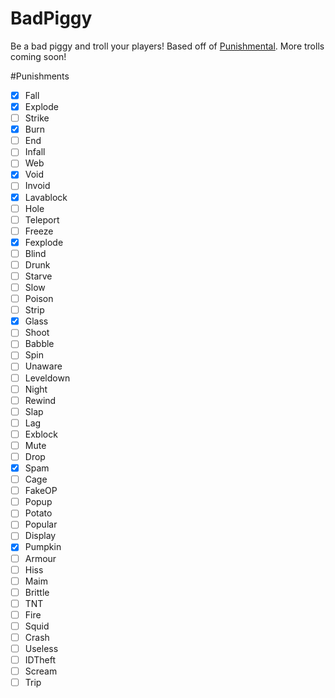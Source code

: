 # BadPiggy
Be a bad piggy and troll your players! Based off of [Punishmental](http://dev.bukkit.org/bukkit-plugins/punishmental/). More trolls coming soon!

#Punishments
- [x] Fall
- [x] Explode 
- [ ] Strike
- [x] Burn
- [ ] End
- [ ] Infall
- [ ] Web
- [x] Void
- [ ] Invoid
- [X] Lavablock
- [ ] Hole
- [ ] Teleport
- [ ] Freeze
- [X] Fexplode
- [ ] Blind
- [ ] Drunk
- [ ] Starve
- [ ] Slow
- [ ] Poison
- [ ] Strip
- [x] Glass
- [ ] Shoot
- [ ] Babble
- [ ] Spin
- [ ] Unaware
- [ ] Leveldown
- [ ] Night
- [ ] Rewind
- [ ] Slap
- [ ] Lag
- [ ] Exblock
- [ ] Mute
- [ ] Drop
- [x] Spam
- [ ] Cage
- [ ] FakeOP
- [ ] Popup
- [ ] Potato
- [ ] Popular
- [ ] Display
- [x] Pumpkin
- [ ] Armour 
- [ ] Hiss
- [ ] Maim
- [ ] Brittle
- [ ] TNT
- [ ] Fire
- [ ] Squid
- [ ] Crash
- [ ] Useless
- [ ] IDTheft
- [ ] Scream
- [ ] Trip
